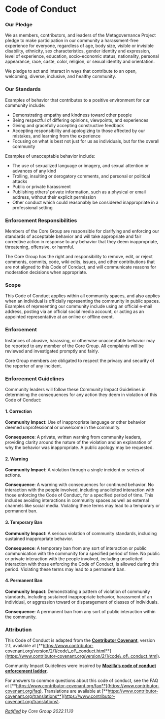 # Code of Conduct

### **Our Pledge** <a href="#our-pledge" id="our-pledge"></a>

We as members, contributors, and leaders of the Metagovernance Project pledge to make participation in our community a harassment-free experience for everyone, regardless of age, body size, visible or invisible disability, ethnicity, sex characteristics, gender identity and expression, level of experience, education, socio-economic status, nationality, personal appearance, race, caste, color, religion, or sexual identity and orientation.

We pledge to act and interact in ways that contribute to an open, welcoming, diverse, inclusive, and healthy community.

### **Our Standards** <a href="#our-standards" id="our-standards"></a>

Examples of behavior that contributes to a positive environment for our community include:

* Demonstrating empathy and kindness toward other people
* Being respectful of differing opinions, viewpoints, and experiences
* Giving and gracefully accepting constructive feedback
* Accepting responsibility and apologizing to those affected by our mistakes, and learning from the experience
* Focusing on what is best not just for us as individuals, but for the overall community

Examples of unacceptable behavior include:

* The use of sexualized language or imagery, and sexual attention or advances of any kind
* Trolling, insulting or derogatory comments, and personal or political attacks
* Public or private harassment
* Publishing others’ private information, such as a physical or email address, without their explicit permission
* Other conduct which could reasonably be considered inappropriate in a professional setting

### **Enforcement Responsibilities** <a href="#enforcement-responsibilities" id="enforcement-responsibilities"></a>

Members of the Core Group are responsible for clarifying and enforcing our standards of acceptable behavior and will take appropriate and fair corrective action in response to any behavior that they deem inappropriate, threatening, offensive, or harmful.

The Core Group has the right and responsibility to remove, edit, or reject comments, commits, code, wiki edits, issues, and other contributions that are not aligned to this Code of Conduct, and will communicate reasons for moderation decisions when appropriate.

### **Scope** <a href="#scope" id="scope"></a>

This Code of Conduct applies within all community spaces, and also applies when an individual is officially representing the community in public spaces. Examples of representing our community include using an official e-mail address, posting via an official social media account, or acting as an appointed representative at an online or offline event.

### **Enforcement** <a href="#enforcement" id="enforcement"></a>

Instances of abusive, harassing, or otherwise unacceptable behavior may be reported to any member of the Core Group. All complaints will be reviewed and investigated promptly and fairly.

Core Group members are obligated to respect the privacy and security of the reporter of any incident.

### **Enforcement Guidelines** <a href="#enforcement-guidelines" id="enforcement-guidelines"></a>

Community leaders will follow these Community Impact Guidelines in determining the consequences for any action they deem in violation of this Code of Conduct:

#### 1. Correction <a href="#correction" id="correction"></a>

**Community Impact**: Use of inappropriate language or other behavior deemed unprofessional or unwelcome in the community.

**Consequence**: A private, written warning from community leaders, providing clarity around the nature of the violation and an explanation of why the behavior was inappropriate. A public apology may be requested.

#### 2. Warning <a href="#warning" id="warning"></a>

**Community Impact**: A violation through a single incident or series of actions.

**Consequence**: A warning with consequences for continued behavior. No interaction with the people involved, including unsolicited interaction with those enforcing the Code of Conduct, for a specified period of time. This includes avoiding interactions in community spaces as well as external channels like social media. Violating these terms may lead to a temporary or permanent ban.

#### 3. Temporary Ban <a href="#temporary-ban" id="temporary-ban"></a>

**Community Impact**: A serious violation of community standards, including sustained inappropriate behavior.

**Consequence**: A temporary ban from any sort of interaction or public communication with the community for a specified period of time. No public or private interaction with the people involved, including unsolicited interaction with those enforcing the Code of Conduct, is allowed during this period. Violating these terms may lead to a permanent ban.

#### 4. Permanent Ban <a href="#permanent-ban" id="permanent-ban"></a>

**Community Impact**: Demonstrating a pattern of violation of community standards, including sustained inappropriate behavior, harassment of an individual, or aggression toward or disparagement of classes of individuals.

**Consequence**: A permanent ban from any sort of public interaction within the community.

### **Attribution** <a href="#attribution" id="attribution"></a>

This Code of Conduct is adapted from the [**Contributor Covenant**](https://www.contributor-covenant.org/), version 2.1, available at [**https://www.contributor-covenant.org/version/2/1/code\_of\_conduct.html**](https://www.contributor-covenant.org/version/2/1/code\_of\_conduct.html).

Community Impact Guidelines were inspired by [**Mozilla’s code of conduct enforcement ladder**](https://github.com/mozilla/diversity).

For answers to common questions about this code of conduct, see the FAQ at [**https://www.contributor-covenant.org/faq**](https://www.contributor-covenant.org/faq). Translations are available at [**https://www.contributor-covenant.org/translations**](https://www.contributor-covenant.org/translations).

[_Ratified_](https://metagov.slack.com/archives/C02EUTH2JAF/p1665074942959239) _by Core Group 2022.11.10_
